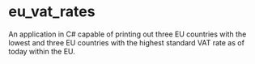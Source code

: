 # eu_vat_rates
An application in C# capable of printing out three EU countries with the lowest and three EU countries with the highest standard VAT rate as of today within the EU.
